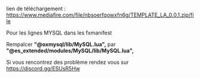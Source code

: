 lien de téléchargement : https://www.mediafire.com/file/nbsoerfqowxfn6g/TEMPLATE_LA_0.0.1.zip/file

Pour les lignes MYSQL dans les fxmanifest

Rempalcer **"@oxmysql/lib/MySQL.lua",**  par **"@es_extended/modules/MySQL/lib/MySQL.lua",**


Si vous rencontrez des problème rendez vous sur https://discord.gg/ESUsR5Hw
